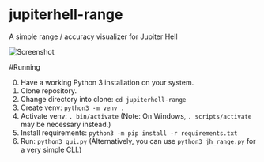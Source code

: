 # jupiterhell-range
A simple range / accuracy visualizer for Jupiter Hell

![Screenshot](https://i.imgur.com/PdoWup8.png)

#Running

0. Have a working Python 3 installation on your system.
1. Clone repository.
2. Change directory into clone: `cd jupiterhell-range`
3. Create venv: `python3 -m venv .`
4. Activate venv: `. bin/activate` (Note: On Windows, `. scripts/activate` may be necessary instead.)
5. Install requirements: `python3 -m pip install -r requirements.txt`
6. Run: `python3 gui.py` (Alternatively, you can use `python3 jh_range.py` for a very simple CLI.)
